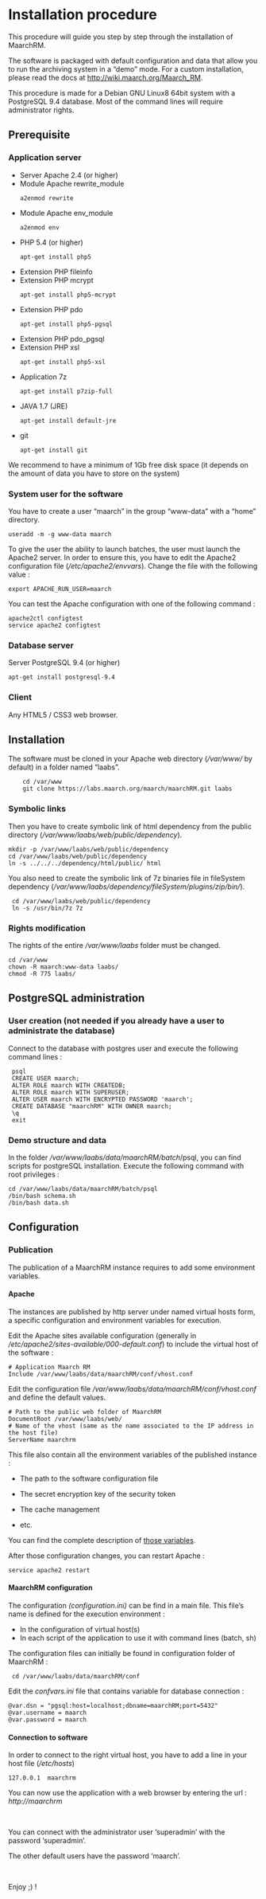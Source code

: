 Installation procedure
======================

This procedure will guide you step by step through the installation of MaarchRM.

The software is packaged with default configuration and data that allow you to
run the archiving system in a “demo” mode. For a custom installation, please
read the docs at <http://wiki.maarch.org/Maarch_RM>.

This procedure is made for a Debian GNU Linux8 64bit system with a
PostgreSQL 9.4 database. Most of the command lines will require administrator
rights.


Prerequisite
------------

### Application server

-   Server Apache 2.4 (or higher)
-   Module Apache rewrite_module
    ```
    a2enmod rewrite
    ```
-   Module Apache env_module
    ```
    a2enmod env
    ```
-   PHP 5.4 (or higher)
    ```
    apt-get install php5
    ```
-   Extension PHP fileinfo
-   Extension PHP mcrypt
    ```
    apt-get install php5-mcrypt
    ```
-   Extension PHP pdo
    ```
    apt-get install php5-pgsql
    ```
-   Extension PHP pdo_pgsql
-   Extension PHP xsl
    ```
    apt-get install php5-xsl
    ```
-   Application 7z
    ```
    apt-get install p7zip-full
    ```
-   JAVA 1.7 (JRE)
    ```
    apt-get install default-jre
    ```
-   git
    ```
    apt-get install git
    ```

We recommend to have a minimum of 1Gb free disk space (it depends on the 
amount of data you have to store on the system)

### System user for the software

You have to create a user “maarch” in the group “www-data” with a “home”
directory.

```
useradd -m -g www-data maarch
```

To give the user the ability to launch batches, the user must launch the Apache2
server. In order to ensure this, you have to edit the Apache2 configuration file
(*/etc/apache2/envvars*). Change the file with the following value :

```
export APACHE_RUN_USER=maarch
```

You can test the Apache configuration with one of the following command :

```
apache2ctl configtest
service apache2 configtest 
```

### Database server

Server PostgreSQL 9.4 (or higher)

```
apt-get install postgresql-9.4
```

### Client

Any HTML5 / CSS3 web browser.

Installation
------------

The software must be cloned in your Apache web directory (*/var/www/*  by
default) in a folder named “laabs”.
```
    cd /var/www
    git clone https://labs.maarch.org/maarch/maarchRM.git laabs
```
### Symbolic links

Then you have to create symbolic link of html dependency from the public
directory (*/var/www/laabs/web/public/dependency*).

```
mkdir -p /var/www/laabs/web/public/dependency
cd /var/www/laabs/web/public/dependency
ln -s ../../../dependency/html/public/ html
```

You also need to create the symbolic link of 7z binaries file in fileSystem
dependency (*/var/www/laabs/dependency/fileSystem/plugins/zip/bin/*).

```
 cd /var/www/laabs/web/public/dependency
 ln -s /usr/bin/7z 7z
```

### Rights modification

The rights of the entire */var/www/laabs* folder must be changed.

```
cd /var/www
chown -R maarch:www-data laabs/
chmod -R 775 laabs/
```

PostgreSQL administration
-------------------------

### User creation (not needed if you already have a user to administrate the database)

Connect to the database with postgres user and execute the following command
lines :

```
 psql
 CREATE USER maarch;
 ALTER ROLE maarch WITH CREATEDB;
 ALTER ROLE maarch WITH SUPERUSER;
 ALTER USER maarch WITH ENCRYPTED PASSWORD 'maarch';
 CREATE DATABASE "maarchRM" WITH OWNER maarch;
 \q
 exit
```

### Demo structure and data

In the folder */var/www/laabs/data/maarchRM/batch*/psql, you can find scripts for
postgreSQL installation. Execute the following command with root privileges :

```
cd /var/www/laabs/data/maarchRM/batch/psql
/bin/bash schema.sh
/bin/bash data.sh
```

Configuration
-------------

### Publication

The publication of a MaarchRM instance requires to add some environment
variables.

#### Apache

The instances are published by http server under named virtual hosts form, a
specific configuration and environment variables for execution.

Edit the Apache sites available configuration (generally in
*/etc/apache2/sites-available/000-default.conf*) to include the virtual host of
the software :

```
# Application Maarch RM 
Include /var/www/laabs/data/maarchRM/conf/vhost.conf
```

Edit the configuration file */var/www/laabs/data/maarchRM/conf/vhost.conf* and
define the default values.

```
# Path to the public web folder of MaarchRM
DocumentRoot /var/www/laabs/web/
# Name of the vhost (same as the name associated to the IP address in the host file)
ServerName maarchrm
```

This file also contain all the environment variables of the published instance :

-   The path to the software configuration file

-   The secret encryption key of the security token

-   The cache management

-   etc.

You can find the complete description of [those variables](http://wiki.maarch.org/Maarch_RM/Configuration).

After those configuration changes, you can restart Apache :

```
service apache2 restart
```

#### MaarchRM configuration

The configuration *(configuration.ini)* can be find in a main file. This file’s
name is defined for the execution environment :

-   In the configuration of virtual host(s)
-   In each script of the application to use it with command lines (batch, sh)

The configuration files can initially be found in configuration folder of
MaarchRM :

```
 cd /var/www/laabs/data/maarchRM/conf
```

Edit the *confvars.ini* file that contains variable for database connection :

```
@var.dsn = "pgsql:host=localhost;dbname=maarchRM;port=5432" 
@var.username = maarch 
@var.password = maarch
```

#### Connection to software

In order to connect to the right virtual host, you have to add a line in your
host file (*/etc/hosts*)

```
127.0.0.1  maarchrm
```

You can now use the application with a web browser by entering the url : *http://maarchrm*

 

You can connect with the administrator user ‘superadmin’ with the password
‘superadmin’.

The other default users have the password ‘maarch’.

 

Enjoy ;) !
